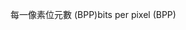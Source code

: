 <span data-ttu-id="2e1e6-101">每一像素位元數 (BPP)</span><span class="sxs-lookup"><span data-stu-id="2e1e6-101">bits per pixel (BPP)</span></span>